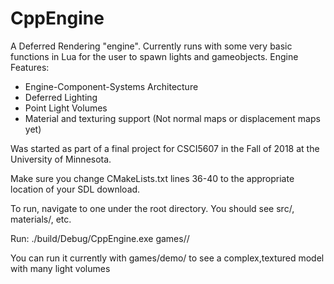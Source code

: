 # CppEngine

A Deferred Rendering "engine". Currently runs with some very basic functions in Lua for the user to spawn lights and gameobjects.
Engine Features:
- Engine-Component-Systems Architecture
- Deferred Lighting
- Point Light Volumes
- Material and texturing support (Not normal maps or displacement maps yet)

Was started as part of a final project for CSCI5607 in the Fall of 2018 at the University of Minnesota.

Make sure you change CMakeLists.txt lines 36-40 to the appropriate location of your SDL download.

To run, navigate to one under the root directory. You should see src/, materials/, etc.

Run: ./build/Debug/CppEngine.exe games/<gameFolder>/

You can run it currently with games/demo/ to see a complex,textured model with many light volumes

